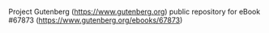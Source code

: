 Project Gutenberg (https://www.gutenberg.org) public repository for
eBook #67873 (https://www.gutenberg.org/ebooks/67873)
